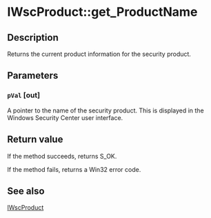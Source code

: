 # IWscProduct::get_ProductName

## Description

Returns the current product information for the security product.

## Parameters

### `pVal` [out]

A pointer to the name of the security product. This is displayed in the Windows Security Center user interface.

## Return value

If the method succeeds, returns S_OK.

If the method fails, returns a Win32 error code.

## See also

[IWscProduct](https://learn.microsoft.com/windows/desktop/api/iwscapi/nn-iwscapi-iwscproduct)